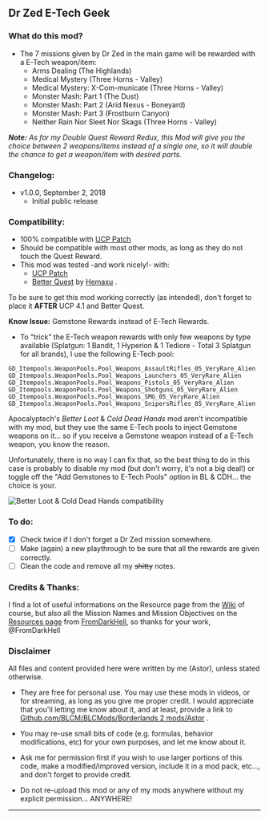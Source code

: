 ## Dr Zed E-Tech Geek

### What do this mod?

- The 7 missions given by Dr Zed in the main game will be rewarded with a E-Tech weapon/item:
  - Arms Dealing (The Highlands)
  - Medical Mystery (Three Horns - Valley)
  - Medical Mystery: X-Com-municate (Three Horns - Valley)
  - Monster Mash: Part 1 (The Dust)
  - Monster Mash: Part 2 (Arid Nexus - Boneyard)
  - Monster Mash: Part 3 (Frostburn Canyon)  
  - Neither Rain Nor Sleet Nor Skags (Three Horns - Valley)
	
_**Note:** As for my *Double Quest Reward Redux*, this Mod will give you the choice between 2 weapons/items instead of a single one, so it will double the chance to get a weapon/item with desired parts._

### Changelog:

- v1.0.0, September 2, 2018
  - Initial public release

### Compatibility:

- 100% compatible with [UCP Patch](https://github.com/BLCM/BLCMods/tree/master/Borderlands%202%20mods/Community%20Patch%20Team)
- Should be compatible with most other mods, as long as they do not touch the Quest Reward.
- This mod was tested -and work nicely!- with:
  - [UCP Patch](https://github.com/BLCM/BLCMods/tree/master/Borderlands%202%20mods/Community%20Patch%20Team)   
  - [Better Quest](https://github.com/BLCM/BLCMods/blob/master/Borderlands%202%20mods/Hemaxhu/Quest%20Rewards/Better%20Quests) by [Hemaxu](https://github.com/BLCM/BLCMods/tree/master/Borderlands%202%20mods/Hemaxhu) .

To be sure to get this mod working correctly (as intended), don't forget to place it **AFTER** UCP 4.1 and Better Quest. 

**Know Issue:** Gemstone Rewards instead of E-Tech Rewards.

- To "trick" the E-Tech weapon rewards with only few weapons by type available (Splatgun: 1 Bandit, 1 Hyperion & 1 Tediore - Total 3 Splatgun for all brands), I use the following E-Tech pool:

```
GD_Itempools.WeaponPools.Pool_Weapons_AssaultRifles_05_VeryRare_Alien
GD_Itempools.WeaponPools.Pool_Weapons_Launchers_05_VeryRare_Alien
GD_Itempools.WeaponPools.Pool_Weapons_Pistols_05_VeryRare_Alien
GD_Itempools.WeaponPools.Pool_Weapons_Shotguns_05_VeryRare_Alien
GD_Itempools.WeaponPools.Pool_Weapons_SMG_05_VeryRare_Alien
GD_Itempools.WeaponPools.Pool_Weapons_SnipersRifles_05_VeryRare_Alien
```

Apocalyptech's *Better Loot* & *Cold Dead Hands* mod aren't incompatible with my mod, but they use the same E-Tech pools to inject Gemstone weapons on it... so if you receive a Gemstone weapon instead of a E-Tech weapon, you know the reason.

Unfortunately, there is no way I can fix that, so the best thing to do in this case is probably to disable my mod (but don't worry, it's not a big deal!) or toggle off the "Add Gemstones to E-Tech Pools" option in BL & CDH... the choice is your.

![Better Loot & Cold Dead Hands compatibility](https://i.imgur.com/YlSxMbs.png)
 
### To do:

- [x] Check twice if I don't forget a Dr Zed mission somewhere.
- [ ] Make (again) a new playthrough to be sure that all the rewards are given correctly.
- [ ] Clean the code and remove all my ~~shitty~~ notes. 

### Credits & Thanks:

I find a lot of useful informations on the Resource page from the [Wiki](https://github.com/BLCM/BLCMods/wiki) of course, but also all the Mission Names and Mission Objectives on the [Resources page](https://github.com/BLCM/BLCMods/tree/master/Borderlands%202%20mods/FromDarkHell/Resources) from [FromDarkHell](https://github.com/BLCM/BLCMods/tree/master/Borderlands%202%20mods/FromDarkHell), so thanks for your work, @FromDarkHell 

### Disclaimer

All files and content provided here were written by me (Astor), unless stated otherwise.

- They are free for personal use. You may use these mods in videos, or for streaming, as long as you give me proper credit. I would appreciate that you'll letting me know about it, and at least, provide a link to [Github.com/BLCM/BLCMods/Borderlands 2 mods/Astor](https://github.com/BLCM/BLCMods/tree/master/Borderlands%202%20mods/Astor) .

- You may re-use small bits of code (e.g. formulas, behavior modifications, etc) for your own purposes, and let me know about it.  

- Ask me for permission first if you wish to use larger portions of this code, make a modified/improved version, include it in a mod pack, etc..., and don't forget to provide credit.

- Do not re-upload this mod or any of my mods anywhere without my explicit permission... ANYWHERE!

* * * * *
